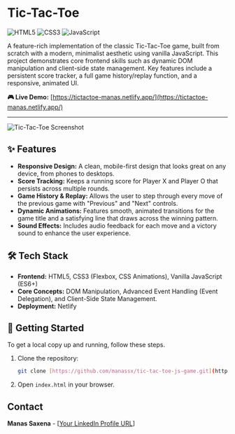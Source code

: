 # Tic-Tac-Toe

![HTML5](https://img.shields.io/badge/html5-%23E34F26.svg?style=for-the-badge&logo=html5&logoColor=white) ![CSS3](https://img.shields.io/badge/css3-%231572B6.svg?style=for-the-badge&logo=css3&logoColor=white) ![JavaScript](https://img.shields.io/badge/javascript-%23323330.svg?style=for-the-badge&logo=javascript&logoColor=%23F7DF1E)

A feature-rich implementation of the classic Tic-Tac-Toe game, built from scratch with a modern, minimalist aesthetic using vanilla JavaScript. This project demonstrates core frontend skills such as dynamic DOM manipulation and client-side state management. Key features include a persistent score tracker, a full game history/replay function, and a responsive, animated UI.

**🎮 Live Demo:** [https://tictactoe-manas.netlify.app/](https://tictactoe-manas.netlify.app/)

---

![Tic-Tac-Toe Screenshot](./path/to/your/screenshot.png)

## ✨ Features

* **Responsive Design:** A clean, mobile-first design that looks great on any device, from phones to desktops.
* **Score Tracking:** Keeps a running score for Player X and Player O that persists across multiple rounds.
* **Game History & Replay:** Allows the user to step through every move of the previous game with "Previous" and "Next" controls.
* **Dynamic Animations:** Features smooth, animated transitions for the game title and a satisfying line that draws across the winning pattern.
* **Sound Effects:** Includes audio feedback for each move and a victory sound to enhance the user experience.

## 🛠️ Tech Stack

* **Frontend:** HTML5, CSS3 (Flexbox, CSS Animations), Vanilla JavaScript (ES6+)
* **Core Concepts:** DOM Manipulation, Advanced Event Handling (Event Delegation), and Client-Side State Management.
* **Deployment:** Netlify

## 🚀 Getting Started

To get a local copy up and running, follow these steps.

1.  Clone the repository:
    ```sh
    git clone [https://github.com/manassx/tic-tac-toe-js-game.git](https://github.com/manassx/tic-tac-toe-js-game.git)
    ```
2.  Open `index.html` in your browser.

## Contact

**Manas Saxena** - [[Your LinkedIn Profile URL](https://www.linkedin.com/in/saxenamanas/)]